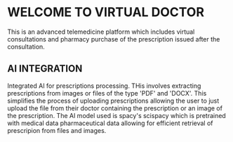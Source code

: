<h1>WELCOME TO VIRTUAL DOCTOR</h1>
<p>
    This is an advanced telemedicine platform which includes virtual consultations and pharmacy purchase of the prescription issued after the consultation.
</p>

<h2>AI INTEGRATION</h2>
<p>
    Integrated AI for prescriptions processing. THis involves extracting prescriptions from images or files
    of the type 'PDF' and 'DOCX'.
    This simplifies the process of uploading prescriptions allowing the user to just upload the file from their doctor containing the prescription or an image of the prescription.
    The AI model used is spacy's scispacy which is pretrained with medical data pharmaceutical data allowing for efficient retrieval of prescripion from files and images.
</p>
